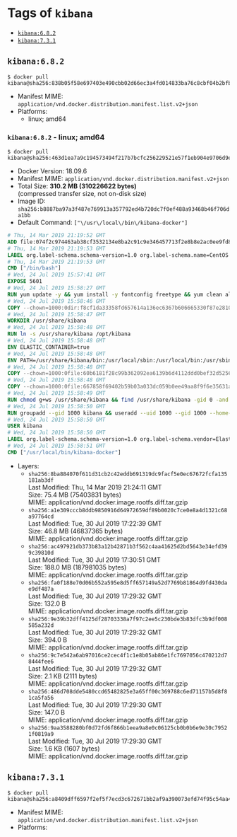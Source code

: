 <!-- THIS FILE IS GENERATED VIA './update-remote.sh' -->

# Tags of `kibana`

-	[`kibana:6.8.2`](#kibana682)
-	[`kibana:7.3.1`](#kibana731)

## `kibana:6.8.2`

```console
$ docker pull kibana@sha256:838b05f58e697403e490cbb02d66ec3a4fd014833ba76c8cbf04b2bfbeba1e7e
```

-	Manifest MIME: `application/vnd.docker.distribution.manifest.list.v2+json`
-	Platforms:
	-	linux; amd64

### `kibana:6.8.2` - linux; amd64

```console
$ docker pull kibana@sha256:463d1ea7a9c194573494f217b7bcfc256229521e57f1eb904e9706d9e5fa064f
```

-	Docker Version: 18.09.6
-	Manifest MIME: `application/vnd.docker.distribution.manifest.v2+json`
-	Total Size: **310.2 MB (310226622 bytes)**  
	(compressed transfer size, not on-disk size)
-	Image ID: `sha256:b8887ba97a3f487e769913a357792ed4b720dc7f0ef488a93468b46f706da1bb`
-	Default Command: `["\/usr\/local\/bin\/kibana-docker"]`

```dockerfile
# Thu, 14 Mar 2019 21:19:52 GMT
ADD file:074f2c974463ab38cf3532134e8ba2c91c9e346457713f2e8b8e2ac0ee9fd83d in / 
# Thu, 14 Mar 2019 21:19:53 GMT
LABEL org.label-schema.schema-version=1.0 org.label-schema.name=CentOS Base Image org.label-schema.vendor=CentOS org.label-schema.license=GPLv2 org.label-schema.build-date=20190305
# Thu, 14 Mar 2019 21:19:53 GMT
CMD ["/bin/bash"]
# Wed, 24 Jul 2019 15:57:41 GMT
EXPOSE 5601
# Wed, 24 Jul 2019 15:58:27 GMT
RUN yum update -y && yum install -y fontconfig freetype && yum clean all
# Wed, 24 Jul 2019 15:58:46 GMT
COPY --chown=1000:0dir:f8cf1da33358fd657614a136ec6367b606665330f87e2810306750ab6d3200cf in /usr/share/kibana 
# Wed, 24 Jul 2019 15:58:47 GMT
WORKDIR /usr/share/kibana
# Wed, 24 Jul 2019 15:58:48 GMT
RUN ln -s /usr/share/kibana /opt/kibana
# Wed, 24 Jul 2019 15:58:48 GMT
ENV ELASTIC_CONTAINER=true
# Wed, 24 Jul 2019 15:58:48 GMT
ENV PATH=/usr/share/kibana/bin:/usr/local/sbin:/usr/local/bin:/usr/sbin:/usr/bin:/sbin:/bin
# Wed, 24 Jul 2019 15:58:48 GMT
COPY --chown=1000:0file:60b6181f28c99b362092ea6139b6d4112ddd0bef32d52563c33b26bdc2b51318 in /usr/share/kibana/config/kibana.yml 
# Wed, 24 Jul 2019 15:58:48 GMT
COPY --chown=1000:0file:667858f69402b59b03a033dc059b0ee49aa8f9f6e35631a0b2b69db02aa496b3 in /usr/local/bin/ 
# Wed, 24 Jul 2019 15:58:49 GMT
RUN chmod g+ws /usr/share/kibana && find /usr/share/kibana -gid 0 -and -not -perm /g+w -exec chmod g+w {} \;
# Wed, 24 Jul 2019 15:58:50 GMT
RUN groupadd --gid 1000 kibana && useradd --uid 1000 --gid 1000 --home-dir /usr/share/kibana --no-create-home kibana
# Wed, 24 Jul 2019 15:58:50 GMT
USER kibana
# Wed, 24 Jul 2019 15:58:50 GMT
LABEL org.label-schema.schema-version=1.0 org.label-schema.vendor=Elastic org.label-schema.name=kibana org.label-schema.version=6.8.2 org.label-schema.url=https://www.elastic.co/products/kibana org.label-schema.vcs-url=https://github.com/elastic/kibana license=Elastic License
# Wed, 24 Jul 2019 15:58:51 GMT
CMD ["/usr/local/bin/kibana-docker"]
```

-	Layers:
	-	`sha256:8ba884070f611d31cb2c42eddb691319dc9facf5e0ec67672fcfa135181ab3df`  
		Last Modified: Thu, 14 Mar 2019 21:24:11 GMT  
		Size: 75.4 MB (75403831 bytes)  
		MIME: application/vnd.docker.image.rootfs.diff.tar.gzip
	-	`sha256:a1e309cccb8ddb9850916d64972659df89b0020c7ce0e8a4d1321c68a97764cd`  
		Last Modified: Tue, 30 Jul 2019 17:22:39 GMT  
		Size: 46.8 MB (46837365 bytes)  
		MIME: application/vnd.docker.image.rootfs.diff.tar.gzip
	-	`sha256:ac497921db373b83a12b42871b3f562c4aa41625d2bd5643e34efd399c39810d`  
		Last Modified: Tue, 30 Jul 2019 17:30:51 GMT  
		Size: 188.0 MB (187981035 bytes)  
		MIME: application/vnd.docker.image.rootfs.diff.tar.gzip
	-	`sha256:fa0f188e70d06b552a595e8d5ff657149a52d7769b81864d9fd430dae9df487a`  
		Last Modified: Tue, 30 Jul 2019 17:29:32 GMT  
		Size: 132.0 B  
		MIME: application/vnd.docker.image.rootfs.diff.tar.gzip
	-	`sha256:9e39b32dff4125df28703338a7f97c2ee5c230bde3b83dfc3b9df008585a232d`  
		Last Modified: Tue, 30 Jul 2019 17:29:32 GMT  
		Size: 394.0 B  
		MIME: application/vnd.docker.image.rootfs.diff.tar.gzip
	-	`sha256:9c7e542a6ab97016ce2cec4f1c1e8b05ab86e1fc7697056c470212d78444fee6`  
		Last Modified: Tue, 30 Jul 2019 17:29:32 GMT  
		Size: 2.1 KB (2111 bytes)  
		MIME: application/vnd.docker.image.rootfs.diff.tar.gzip
	-	`sha256:486d708dde5480ccd65482825e3a65ff00c369788c6ed71157b5d8f81ca5fa56`  
		Last Modified: Tue, 30 Jul 2019 17:29:30 GMT  
		Size: 147.0 B  
		MIME: application/vnd.docker.image.rootfs.diff.tar.gzip
	-	`sha256:9aa3588280bf0d72fd6f866b1eea9a8e0c06125cb0b0b6e9e30c79521f0819a9`  
		Last Modified: Tue, 30 Jul 2019 17:29:30 GMT  
		Size: 1.6 KB (1607 bytes)  
		MIME: application/vnd.docker.image.rootfs.diff.tar.gzip

## `kibana:7.3.1`

```console
$ docker pull kibana@sha256:a8409dff6597f2ef5f7ecd3c672671bb2af9a390073efd74f95c54aa41cba22a
```

-	Manifest MIME: `application/vnd.docker.distribution.manifest.list.v2+json`
-	Platforms:
